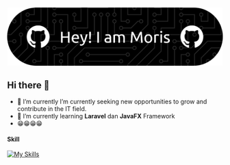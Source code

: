 ![Morissarkol](img/github-header-banner.png)

<!--
**Morissarkol/Morissarkol** is a ✨ _special_ ✨ repository because its `README.md` (this file) appears on your GitHub profile.

Here are some ideas to get you started:

- 🔭 I’m currently working on ...
- 🌱 I’m currently learning ...
- 👯 I’m looking to collaborate on ...
- 🤔 I’m looking for help with ...
- 💬 Ask me about ...
- 📫 How to reach me: ...
- 😄 Pronouns: ...
- ⚡ Fun fact: ...
-->

## Hi there 👋

- 🔭 I’m currently I’m currently seeking new opportunities to grow and contribute in the IT field.
- 🌱 I’m currently learning **Laravel** dan **JavaFX** Framework
- 😁😁😁😁

#### Skill

[![My Skills](https://skillicons.dev/icons?i=html,css,php,javascript,kotlin,laravel,flutter,javaFx,&theme=dark)](https://skillicons.dev)


